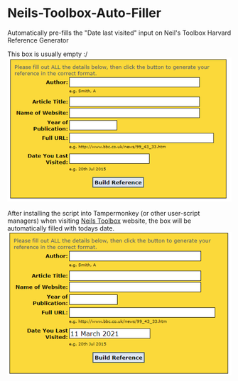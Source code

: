# Neils-Toolbox-Auto-Filler
Automatically pre-fills the "Date last visited" input on Neil's Toolbox Harvard Reference Generator

This box is usually empty :/
<br>
![not-filled-box](https://github.com/hamolicious/Neil-s-Toolbox-Auto-Filler/blob/master/screenshots/notfilled.PNG?raw=true)

After installing the script into Tampermonkey (or other user-script managers) when visiting [Neils Toolbox](http://www.neilstoolbox.com/bibliography-creator/reference-website.htm) website, the box will be automatically filled with todays date.
<br>
![filled-box](https://github.com/hamolicious/Neil-s-Toolbox-Auto-Filler/blob/master/screenshots/filled.PNG?raw=true)

